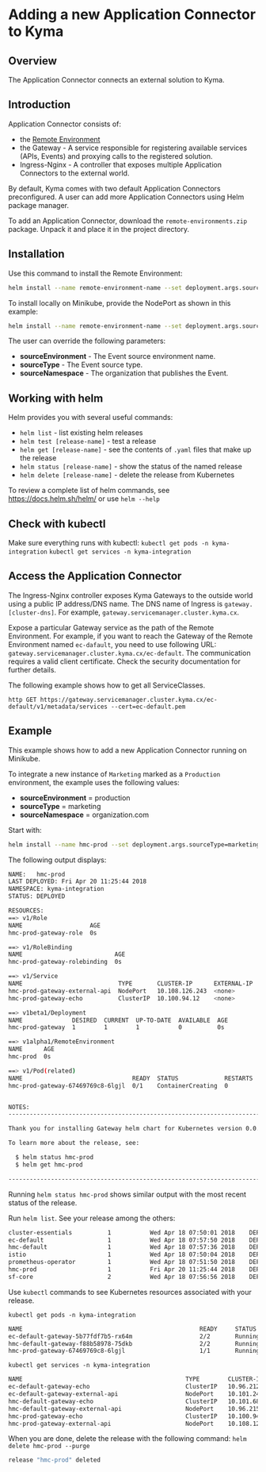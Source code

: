 # Adding a new Application Connector to Kyma

## Overview

The Application Connector connects an external solution to Kyma.

## Introduction

Application Connector consists of:
- the [Remote Environment](https://github.com/kyma-project/kyma/components/kyma/blob/master/docs/remote-environment.md)
- the Gateway - A service responsible for registering available services (APIs, Events) and proxying calls to the registered solution.
- Ingress-Nginx - A controller that exposes multiple Application Connectors to the external world.

By default, Kyma comes with two default Application Connectors preconfigured. A user can add more Application Connectors using Helm package manager.

To add an Application Connector, download the `remote-environments.zip` package. Unpack it and place it in the project directory.


## Installation

Use this command to install the Remote Environment:
``` bash
helm install --name remote-environment-name --set deployment.args.sourceType=commerce --set global.domainName=domain.cluster.com --set global.isLocalEnv=false --namespace kyma-integration ./remote-environments
```

To install locally on Minikube, provide the NodePort as shown in this example:
``` bash
helm install --name remote-environment-name --set deployment.args.sourceType=commerce --set global.domainName=domain.cluster.com --set global.isLocalEnv=true --set service.externalapi.nodePort=32001 --namespace kyma-integration ./remote-environments
```

The user can override the following parameters:

- **sourceEnvironment** - The Event source environment name.
- **sourceType** - The Event source type.
- **sourceNamespace** - The organization that publishes the Event.

## Working with helm

Helm provides you with several useful commands:
- `helm list` - list existing helm releases
- `helm test [release-name]` - test a release
- `helm get [release-name]` - see the contents of `.yaml` files that make up the release
- `helm status [release-name]` - show the status of the named release
- `helm delete [release-name]` - delete the release from Kubernetes

To review a complete list of helm commands, see https://docs.helm.sh/helm/ or use `helm --help`

 ## Check with kubectl

Make sure everything runs with kubectl:
`kubectl get pods -n kyma-integration`
`kubectl get services -n kyma-integration`

## Access the Application Connector

The Ingress-Nginx controller exposes Kyma Gateways to the outside world using a public IP address/DNS name. The DNS name of Ingress is `gateway.[cluster-dns]`. For example, `gateway.servicemanager.cluster.kyma.cx`.

Expose a particular Gateway service as the path of the Remote Environment. For example, if you want to reach the Gateway of the Remote Environment named `ec-dafault`, you need to use following URL: `gateway.servicemanager.cluster.kyma.cx/ec-default`. The communication requires a valid client certificate. Check the security documentation for further details.

The following example shows how to get all ServiceClasses.

``` console
http GET https://gateway.servicemanager.cluster.kyma.cx/ec-default/v1/metadata/services --cert=ec-default.pem
```

## Example

This example shows how to add a new Application Connector running on Minikube.

To integrate a new instance of `Marketing` marked as a `Production` environment, the example uses the following values:

- **sourceEnvironment** = production
- **sourceType** = marketing
- **sourceNamespace** = organization.com

Start with:

``` bash
helm install --name hmc-prod --set deployment.args.sourceType=marketing --set deployment.args.sourceEnvironment=production --set global.isLocalEnv=true --set service.externalapi.nodePort=32002 --namespace kyma-integration ./remote-environments
```

The following output displays:
``` bash
NAME:   hmc-prod                  
LAST DEPLOYED: Fri Apr 20 11:25:44 2018
NAMESPACE: kyma-integration
STATUS: DEPLOYED

RESOURCES:
==> v1/Role
NAME                   AGE
hmc-prod-gateway-role  0s

==> v1/RoleBinding
NAME                          AGE
hmc-prod-gateway-rolebinding  0s

==> v1/Service
NAME                           TYPE       CLUSTER-IP      EXTERNAL-IP  PORT(S)         AGE
hmc-prod-gateway-external-api  NodePort   10.108.126.243  <none>       8081:32002/TCP  0s
hmc-prod-gateway-echo          ClusterIP  10.100.94.12    <none>       8080/TCP        0s

==> v1beta1/Deployment
NAME              DESIRED  CURRENT  UP-TO-DATE  AVAILABLE  AGE
hmc-prod-gateway  1        1        1           0          0s

==> v1alpha1/RemoteEnvironment
NAME      AGE
hmc-prod  0s

==> v1/Pod(related)
NAME                               READY  STATUS             RESTARTS  AGE
hmc-prod-gateway-67469769c8-6lgjl  0/1    ContainerCreating  0         0s


NOTES:
------------------------------------------------------------------------------------------------------------------------

Thank you for installing Gateway helm chart for Kubernetes version 0.0.1.

To learn more about the release, see:

  $ helm status hmc-prod                  
  $ helm get hmc-prod                  

------------------------------------------------------------------------------------------------------------------------

```
Running `helm status hmc-prod` shows similar output with the most recent status of the release.

Run `helm list`. See your release among the others:
``` bash
cluster-essentials        	1       	Wed Apr 18 07:50:01 2018	DEPLOYED	kyma-cluster-essentials-0.0.1	kyma-system
ec-default                	1       	Wed Apr 18 07:57:50 2018	DEPLOYED	gateway-0.0.1              	    kyma-integration
hmc-default               	1       	Wed Apr 18 07:57:36 2018	DEPLOYED	gateway-0.0.1              	    kyma-integration
istio                     	1       	Wed Apr 18 07:50:04 2018	DEPLOYED	istio-0.5.0                	    istio-system
prometheus-operator       	1       	Wed Apr 18 07:51:50 2018	DEPLOYED	prometheus-operator-0.17.0 	    kyma-system
hmc-prod                  	1       	Fri Apr 20 11:25:44 2018	DEPLOYED	gateway-0.0.1              	    kyma-integration
sf-core                   	2       	Wed Apr 18 07:56:56 2018	DEPLOYED	kyma-core-0.0.1              	kyma-system
```

Use `kubectl` commands to see Kubernetes resources associated with your release.  

`kubectl get pods -n kyma-integration`
``` bash
NAME                                                  READY     STATUS      RESTARTS   AGE
ec-default-gateway-5b77fdf7b5-rx64m                   2/2       Running     3          2d
hmc-default-gateway-f88b58978-75dkb                   2/2       Running     3          2d
hmc-prod-gateway-67469769c8-6lgjl                     1/1       Running     0          1m
```

`kubectl get services -n kyma-integration`
``` bash
NAME                                              TYPE        CLUSTER-IP       EXTERNAL-IP   PORT(S)          AGE
ec-default-gateway-echo                           ClusterIP   10.96.212.205    <none>        8080/TCP         2d
ec-default-gateway-external-api                   NodePort    10.101.245.196   <none>        8081:32000/TCP   2d
hmc-default-gateway-echo                          ClusterIP   10.101.68.223    <none>        8080/TCP         2d
hmc-default-gateway-external-api                  NodePort    10.96.215.1      <none>        8081:32001/TCP   2d
hmc-prod-gateway-echo                             ClusterIP   10.100.94.12     <none>        8080/TCP         1m
hmc-prod-gateway-external-api                     NodePort    10.108.126.243   <none>        8081:32002/TCP   1m
```

When you are done, delete the release with the following command:
`helm delete hmc-prod --purge`

```bash
release "hmc-prod" deleted
```
